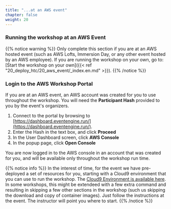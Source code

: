 ```yaml
---
title: "...at an AWS event"
chapter: false
weight: 20
---
```


### Running the workshop at an AWS Event

{{% notice warning %}}
Only complete this section if you are at an AWS hosted event (such as AWS Lofts, Immersion Day, or any other event hosted by an AWS employee). If you are running the workshop on your own, go to: [Start the workshop on your own]({{< ref "20_deploy_htc/20_aws_event/_index.en.md" >}}).
{{% /notice %}}

### Login to the AWS Workshop Portal

If you are at an AWS event, an AWS account was created for you to use throughout the workshop. You will need the **Participant Hash** provided to you by the event's organizers.

1. Connect to the portal by browsing to [https://dashboard.eventengine.run/](https://dashboard.eventengine.run/).
2. Enter the Hash in the text box, and click **Proceed** 
3. In the User Dashboard screen, click **AWS Console** 
4. In the popup page, click **Open Console** 

You are now logged in to the AWS console in an account that was created for you, and will be available only throughout the workshop run time.

{{% notice info %}}
In the interest of time, for the event we have pre-deployed a set of resources for you, starting with a Cloud9 environment that you can use to run the workshop. The [Cloud9 Environment is available here](https://github.com/ruecarlo/aws-htc-grid/blob/main/deployment/dev_environment_cloud9/cfn/cloud9-htc-grid.yaml).  In some workshops, this might be extendeed with a few extra command and resulting in skipping a few other sections in the workshop (such us skipping the download and copy of container images). Just follow the instructions at the event. The instructor will point you where to start.
{{% /notice %}}
